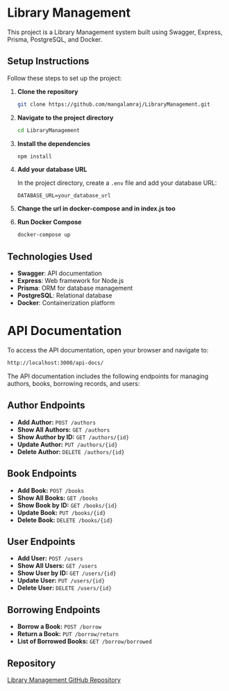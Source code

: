 # Library Management

This project is a Library Management system built using Swagger, Express, Prisma, PostgreSQL, and Docker.

## Setup Instructions

Follow these steps to set up the project:

1. **Clone the repository**

   ```bash
   git clone https://github.com/mangalamraj/LibraryManagement.git
   ```

2. **Navigate to the project directory**

   ```bash
   cd LibraryManagement
   ```

3. **Install the dependencies**

   ```bash
   npm install
   ```

4. **Add your database URL**

   In the project directory, create a `.env` file and add your database URL:

   ```env
   DATABASE_URL=your_database_url
   ```
4. **Change the url in docker-compose and in index.js too**

   

5. **Run Docker Compose**

   ```bash
   docker-compose up
   ```

## Technologies Used

- **Swagger**: API documentation
- **Express**: Web framework for Node.js
- **Prisma**: ORM for database management
- **PostgreSQL**: Relational database
- **Docker**: Containerization platform

# API Documentation

To access the API documentation, open your browser and navigate to:

   ```bash
   http://localhost:3000/api-docs/
   ```

The API documentation includes the following endpoints for managing authors, books, borrowing records, and users:

## Author Endpoints

- **Add Author:** `POST /authors`
- **Show All Authors:** `GET /authors`
- **Show Author by ID:** `GET /authors/{id}`
- **Update Author:** `PUT /authors/{id}`
- **Delete Author:** `DELETE /authors/{id}`

## Book Endpoints

- **Add Book:** `POST /books`
- **Show All Books:** `GET /books`
- **Show Book by ID:** `GET /books/{id}`
- **Update Book:** `PUT /books/{id}`
- **Delete Book:** `DELETE /books/{id}`

## User Endpoints

- **Add User:** `POST /users`
- **Show All Users:** `GET /users`
- **Show User by ID:** `GET /users/{id}`
- **Update User:** `PUT /users/{id}`
- **Delete User:** `DELETE /users/{id}`

## Borrowing Endpoints

- **Borrow a Book:** `POST /borrow`
- **Return a Book:** `PUT /borrow/return`
- **List of Borrowed Books:** `GET /borrow/borrowed`

## Repository

[Library Management GitHub Repository](https://github.com/mangalamraj/LibraryManagement.git)
